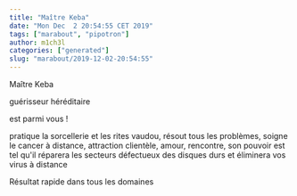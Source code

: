 ```yaml
---
title: "Maître Keba"
date: "Mon Dec  2 20:54:55 CET 2019"
tags: ["marabout", "pipotron"]
author: m1ch3l
categories: ["generated"]
slug: "marabout/2019-12-02-20:54:55"
---
```


Maître Keba

guérisseur héréditaire

est parmi vous !

pratique la sorcellerie et les rites vaudou, résout tous les problèmes, soigne le cancer à distance, attraction clientèle, amour, rencontre, son pouvoir est tel qu'il réparera les secteurs défectueux des disques durs et éliminera vos virus à distance

Résultat rapide dans tous les domaines
